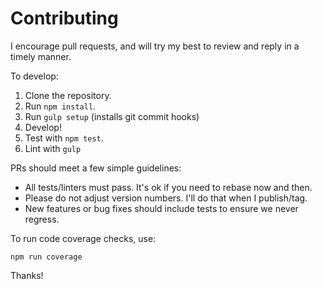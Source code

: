 # Contributing

I encourage pull requests, and will try my best to review and reply in a timely manner.

To develop:

1. Clone the repository.
2. Run `npm install`.
3. Run `gulp setup` (installs git commit hooks)
4. Develop!
5. Test with `npm test`.
6. Lint with `gulp`

PRs should meet a few simple guidelines:

- All tests/linters must pass. It's ok if you need to rebase now and then.
- Please do not adjust version numbers. I'll do that when I publish/tag.
- New features or bug fixes should include tests to ensure we never regress.

To run code coverage checks, use:

`npm run coverage`

Thanks!
